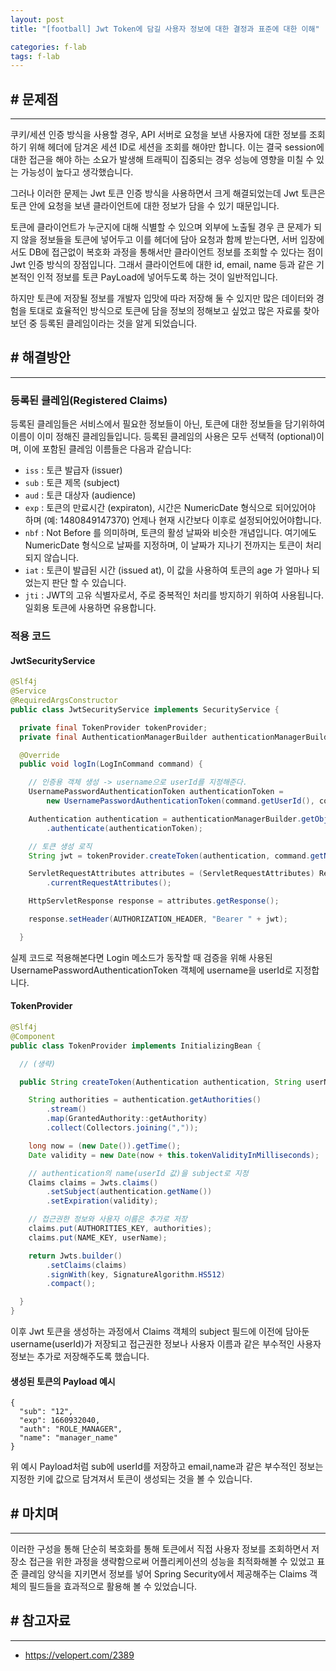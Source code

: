 ```yaml
---
layout: post
title: "[football] Jwt Token에 담길 사용자 정보에 대한 결정과 표준에 대한 이해"

categories: f-lab
tags: f-lab 
---
```


## # 문제점
***
쿠키/세션 인증 방식을 사용할 경우, API 서버로 요청을 보낸 사용자에 대한 정보를 조회하기 위해 헤더에 담겨온 세션 ID로 세션을 조회를 해야만 합니다. 이는 결국 session에 대한 접근을 해야 하는 소요가 발생해 트래픽이 집중되는 경우 성능에 영향을 미칠 수 있는 가능성이 높다고 생각했습니다. 

그러나 이러한 문제는 Jwt 토큰 인증 방식을 사용하면서 크게 해결되었는데 Jwt 토큰은 토큰 안에 요청을 보낸 클라이언트에 대한 정보가 담을 수 있기 때문입니다. 

토큰에 클라이언트가 누군지에 대해 식별할 수 있으며 외부에 노출될 경우 큰 문제가 되지 않을 정보들을 토큰에 넣어두고 이를 헤더에 담아 요청과 함께 받는다면, 서버 입장에서도 DB에 접근없이 복호화 과정을 통해서만 클라이언트 정보를 조회할 수 있다는 점이 Jwt 인증 방식의 장점입니다. 그래서 클라이언트에 대한 id, email, name 등과 같은 기본적인 인적 정보를 토큰 PayLoad에 넣어두도록 하는 것이 일반적입니다.

하지만 토큰에 저장될 정보를 개발자 입맛에 따라 저장해 둘 수 있지만 많은 데이터와 경험을 토대로 효율적인 방식으로 토큰에 담을 정보의 정해보고 싶었고 많은 자료룰 찾아보던 중 등록된 클레임이라는 것을 알게 되었습니다.

## # 해결방안
***
### 등록된 클레임(Registered Claims)
등록된 클레임들은 서비스에서 필요한 정보들이 아닌, 토큰에 대한 정보들을 담기위하여 이름이 이미 정해진 클레임들입니다. 등록된 클레임의 사용은 모두 선택적 (optional)이며, 이에 포함된 클레임 이름들은 다음과 같습니다:

- `iss` : 토큰 발급자 (issuer)
- `sub` : 토큰 제목 (subject)
- `aud` : 토큰 대상자 (audience)
- `exp` : 토큰의 만료시간 (expiraton), 시간은 NumericDate 형식으로 되어있어야 하며 (예: 1480849147370) 언제나 현재 시간보다 이후로 설정되어있어야합니다.
- `nbf` : Not Before 를 의미하며, 토큰의 활성 날짜와 비슷한 개념입니다. 여기에도 NumericDate 형식으로 날짜를 지정하며, 이 날짜가 지나기 전까지는 토큰이 처리되지 않습니다.
- `iat` : 토큰이 발급된 시간 (issued at), 이 값을 사용하여 토큰의 age 가 얼마나 되었는지 판단 할 수 있습니다.
- `jti` : JWT의 고유 식별자로서, 주로 중복적인 처리를 방지하기 위하여 사용됩니다. 일회용 토큰에 사용하면 유용합니다.

### 적용 코드
#### JwtSecurityService 
```java
@Slf4j
@Service
@RequiredArgsConstructor
public class JwtSecurityService implements SecurityService {

  private final TokenProvider tokenProvider;
  private final AuthenticationManagerBuilder authenticationManagerBuilder;

  @Override
  public void logIn(LogInCommand command) {

    // 인증용 객체 생성 -> username으로 userId를 지정해준다.
    UsernamePasswordAuthenticationToken authenticationToken =
        new UsernamePasswordAuthenticationToken(command.getUserId(), command.getPassword());

    Authentication authentication = authenticationManagerBuilder.getObject()
        .authenticate(authenticationToken);

    // 토큰 생성 로직
    String jwt = tokenProvider.createToken(authentication, command.getName());

    ServletRequestAttributes attributes = (ServletRequestAttributes) RequestContextHolder
        .currentRequestAttributes();

    HttpServletResponse response = attributes.getResponse();

    response.setHeader(AUTHORIZATION_HEADER, "Bearer " + jwt);

  }
```

실제 코드로 적용해본다면 Login 메소드가 동작할 때 검증을 위해 사용된 UsernamePasswordAuthenticationToken 객체에 username을 userId로 지정합니다.

#### TokenProvider
```java
@Slf4j
@Component
public class TokenProvider implements InitializingBean {

  // (생략)

  public String createToken(Authentication authentication, String userName) {

    String authorities = authentication.getAuthorities()
        .stream()
        .map(GrantedAuthority::getAuthority)
        .collect(Collectors.joining(","));

    long now = (new Date()).getTime();
    Date validity = new Date(now + this.tokenValidityInMilliseconds);

    // authentication의 name(userId 값)을 subject로 지정
    Claims claims = Jwts.claims()
        .setSubject(authentication.getName())
        .setExpiration(validity);

    // 접근권한 정보와 사용자 이름은 추가로 저장
    claims.put(AUTHORITIES_KEY, authorities);
    claims.put(NAME_KEY, userName);

    return Jwts.builder()
        .setClaims(claims)
        .signWith(key, SignatureAlgorithm.HS512)
        .compact();

  }
}
```

이후 Jwt 토큰을 생성하는 과정에서 Claims 객체의 subject 필드에 이전에 담아둔 username(userId)가 저장되고 접근권한 정보나 사용자 이름과 같은 부수적인 사용자 정보는 추가로 저장해주도록 했습니다.

#### 생성된 토큰의 Payload 예시
```
{
  "sub": "12",
  "exp": 1660932040,
  "auth": "ROLE_MANAGER",
  "name": "manager_name"
}
```

위 예시 Payload처럼 sub에 userId를 저장하고 email,name과 같은 부수적인 정보는 지정한 키에 값으로 담겨져서 토큰이 생성되는 것을 볼 수 있습니다.

## # 마치며
***
이러한 구성을 통해 단순히 복호화를 통해 토큰에서 직접 사용자 정보를 조회하면서 저장소 접근을 위한 과정을 생략함으로써 어플리케이션의 성능을 최적화해볼 수 있었고 표준 클레임 양식을 지키면서 정보를 넣어 Spring Security에서 제공해주는 Claims 객체의 필드들을 효과적으로 활용해 볼 수 있었습니다.

## # 참고자료
***
- https://velopert.com/2389
